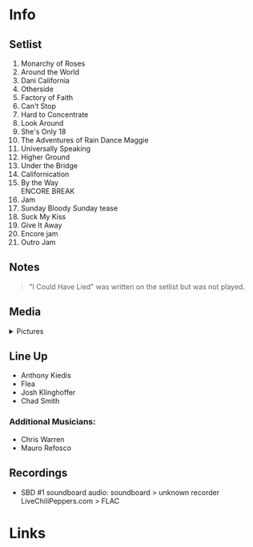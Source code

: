 # Info

## Setlist

1. Monarchy of Roses
2. Around the World
3. Dani California
4. Otherside
5. Factory of Faith
6. Can't Stop
7. Hard to Concentrate
8. Look Around
9. She's Only 18
10. The Adventures of Rain Dance Maggie
11. Universally Speaking
12. Higher Ground
13. Under the Bridge
14. Californication
15. By the Way
<br> ENCORE BREAK
16. Jam
17. Sunday Bloody Sunday tease
18. Suck My Kiss
19. Give It Away
20. Encore jam
21. Outro Jam

## Notes

> "I Could Have Lied" was written on the setlist but was not played.

## Media 

<details>
  <summary>Pictures</summary>
  <!--<img alt="Setlist" title="Setlist" src="_.jpg" height="200" />
  <img alt="Flyer" title="Flyer" src="_.jpg" height="200" />-->
</details>

## Line Up

* Anthony Kiedis
* Flea
* Josh Klinghoffer
* Chad Smith

### Additional Musicians:

* Chris Warren  
* Mauro Refosco

## Recordings

* SBD #1 soundboard audio: soundboard > unknown recorder LiveChiliPeppers.com > FLAC

# Links
